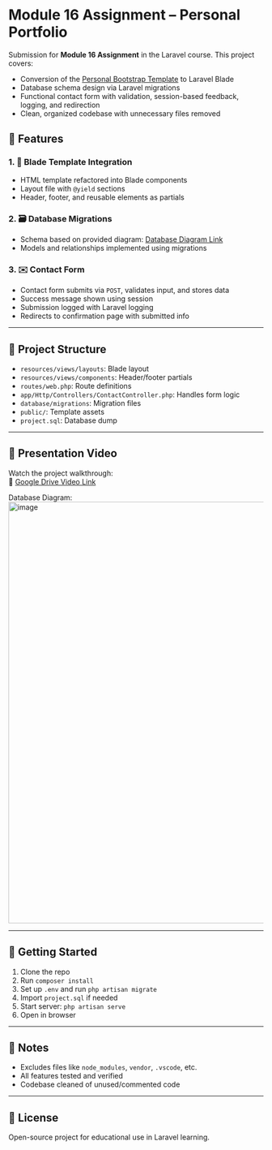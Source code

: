 # Module 16 Assignment – Personal Portfolio

Submission for **Module 16 Assignment** in the Laravel course. This project covers:

- Conversion of the [Personal Bootstrap Template](https://startbootstrap.com/theme/personal) to Laravel Blade
- Database schema design via Laravel migrations
- Functional contact form with validation, session-based feedback, logging, and redirection
- Clean, organized codebase with unnecessary files removed

## 🔧 Features

### 1. 🧩 Blade Template Integration
- HTML template refactored into Blade components
- Layout file with `@yield` sections
- Header, footer, and reusable elements as partials

### 2. 🗃️ Database Migrations
- Schema based on provided diagram: [Database Diagram Link](https://drive.google.com/)
- Models and relationships implemented using migrations

### 3. ✉️ Contact Form
- Contact form submits via `POST`, validates input, and stores data
- Success message shown using session
- Submission logged with Laravel logging
- Redirects to confirmation page with submitted info

---

## 📁 Project Structure

- `resources/views/layouts`: Blade layout
- `resources/views/components`: Header/footer partials
- `routes/web.php`: Route definitions
- `app/Http/Controllers/ContactController.php`: Handles form logic
- `database/migrations`: Migration files
- `public/`: Template assets
- `project.sql`: Database dump

---

## 🎥 Presentation Video

Watch the project walkthrough:  
🔗 [Google Drive Video Link](https://drive.google.com/)

Database Diagram:  
<img width="1851" height="831" alt="image" src="https://github.com/user-attachments/assets/" />

---

## 🧠 Getting Started

1. Clone the repo
2. Run `composer install`
3. Set up `.env` and run `php artisan migrate`
4. Import `project.sql` if needed
5. Start server: `php artisan serve`
6. Open in browser

---

## 📌 Notes

- Excludes files like `node_modules`, `vendor`, `.vscode`, etc.
- All features tested and verified
- Codebase cleaned of unused/commented code

---

## 📝 License

Open-source project for educational use in Laravel learning.
